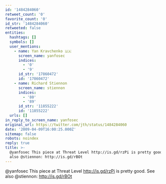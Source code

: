 ```yaml
---
id: '1484284060'
retweet_count: '0'
favorite_count: '0'
id_str: '1484284060'
retweeted: false
entities:
  hashtags: []
  symbols: []
  user_mentions:
    - name: Yan Kravchenko 🇺🇦
      screen_name: yanfosec
      indices:
        - '0'
        - '9'
      id_str: '17860472'
      id: '17860472'
    - name: Richard Stiennon
      screen_name: stiennon
      indices:
        - '80'
        - '89'
      id_str: '11855222'
      id: '11855222'
  urls: []
in_reply_to_screen_name: yanfosec
original_url: https://twitter.com/jth/status/1484284060
date: '2009-04-09T16:00:25.000Z'
sitemap: false
robots: noindex
reply: true
title: >-
  @yanfosec This piece at Threat Level http://is.gd/rzPi is pretty good. See
  also @stiennon: http://is.gd/rBOt
---
```


@yanfosec This piece at Threat Level http://is.gd/rzPi is pretty good. See also @stiennon: http://is.gd/rBOt